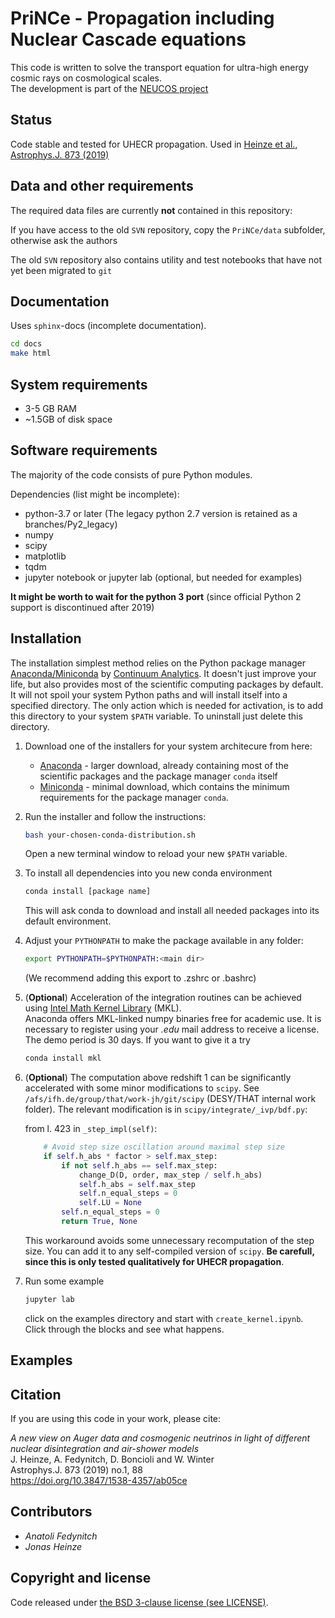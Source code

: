 # PriNCe - **Pr**opagation **i**ncluding **N**uclear **C**ascade **e**quations


This code is written to solve the transport equation for ultra-high energy cosmic rays on cosmological scales.  
The development is part of the [NEUCOS project](https://astro.desy.de/theory/neucos/index_eng.html)

## Status


Code stable and tested for UHECR propagation. Used in [Heinze et al., Astrophys.J. 873 (2019)](https://doi.org/10.3847/1538-4357/ab05ce)

## Data and other requirements


The required data files are currently **not** contained in this repository:

If you have access to the old `SVN` repository, copy the `PriNCe/data` subfolder, otherwise ask the authors

The old `SVN` repository also contains utility and test notebooks that have not yet been migrated to `git`

## Documentation


Uses `sphinx`-docs (incomplete documentation).

```bash
cd docs
make html
```

## System requirements

- 3-5 GB RAM
- ~1.5GB of disk space

## Software requirements

The majority of the code consists of pure Python modules.

Dependencies (list might be incomplete):

- python-3.7 or later (The legacy python 2.7 version is retained as a branches/Py2_legacy)
- numpy
- scipy
- matplotlib
- tqdm
- jupyter notebook or jupyter lab (optional, but needed for examples)

**It might be worth to wait for the python 3 port** (since official Python 2 support is discontinued after 2019)

## Installation


The installation simplest method relies on the Python package manager [Anaconda/Miniconda](https://store.continuum.io/cshop/anaconda/) by [Continuum Analytics](http://www.continuum.io). It doesn't just improve your life, but also provides most of the scientific computing packages by default. It will not spoil your system Python paths and will install itself into a specified directory. The only action which is needed for activation, is to add this directory to your system `$PATH` variable. To uninstall just delete this directory.

1. Download one of the installers for your system architecure from here:

   - [Anaconda](http://continuum.io/downloads) - larger download, already containing most of the scientific packages and the package manager `conda` itself
   - [Miniconda](http://conda.pydata.org/miniconda.html) - minimal download, which contains the minimum requirements for the package manager `conda`.

2. Run the installer and follow the instructions:

    ```bash
    bash your-chosen-conda-distribution.sh
    ```

    Open a new terminal window to reload your new `$PATH` variable.

3. To install all dependencies into you new conda environment

    ```bash
    conda install [package name]
    ```

    This will ask conda to download and install all needed packages into its default environment.

4. Adjust your `PYTHONPATH` to make the package available in any folder:

    ```bash
    export PYTHONPATH=$PYTHONPATH:<main dir>
    ```

    (We recommend adding this export to .zshrc or .bashrc)

5. (**Optional**) Acceleration of the integration routines can be achieved using [Intel Math Kernel Library](https://software.intel.com/en-us/intel-mkl) (MKL).  
Anaconda offers MKL-linked numpy binaries free for academic use. It is necessary to register using your *.edu* mail address to receive a license. The demo period is 30 days. If you want to give it a try

    ```bash
    conda install mkl
    ```

6. (**Optional**) The computation above redshift 1 can be significantly accelerated with some minor modifications to `scipy`. See `/afs/ifh.de/group/that/work-jh/git/scipy` (DESY/THAT internal work folder). The relevant modification is in `scipy/integrate/_ivp/bdf.py`:

    from l. 423 in `_step_impl(self)`:  

    ```python
        # Avoid step size oscillation around maximal step size
        if self.h_abs * factor > self.max_step:
            if not self.h_abs == self.max_step:
                change_D(D, order, max_step / self.h_abs)
                self.h_abs = self.max_step
                self.n_equal_steps = 0
                self.LU = None
            self.n_equal_steps = 0
            return True, None
    ```

    This workaround avoids some unnecessary recomputation of the step size. You can add it to any self-compiled version of `scipy`. **Be carefull, since this is only tested qualitatively for UHECR propagation**.

7. Run some example

    ```bash
    jupyter lab
    ```

    click on the examples directory and start with `create_kernel.ipynb`. Click through the blocks and see what happens.

## Examples


## Citation


If you are using this code in your work, please cite:

*A new view on Auger data and cosmogenic neutrinos in light of different nuclear disintegration and air-shower models*  
J. Heinze, A. Fedynitch, D. Boncioli and W. Winter  
Astrophys.J. 873 (2019) no.1, 88  
https://doi.org/10.3847/1538-4357/ab05ce

## Contributors

- *Anatoli Fedynitch*
- *Jonas Heinze*

<!-- DESY, Platanenallee 6, 15xxx Zeuthen -->

## Copyright and license

Code released under [the BSD 3-clause license (see LICENSE)](LICENSE).